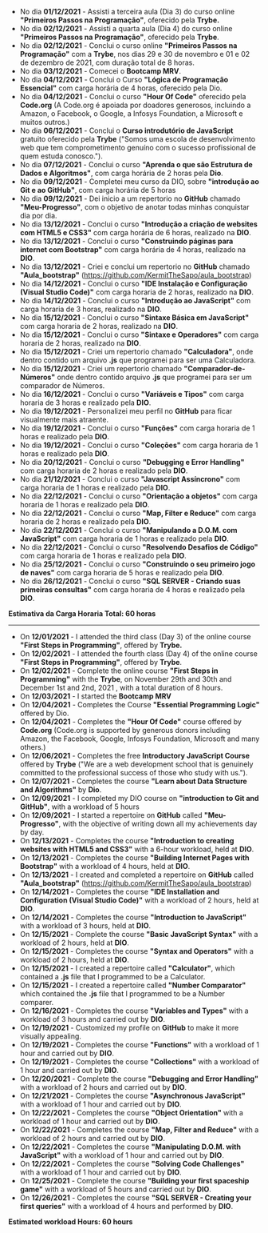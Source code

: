 - No dia **01/12/2021** - Assisti a terceira aula (Dia 3) do curso online **"Primeiros Passos na Programação"**, oferecido pela **Trybe.**
- No dia **02/12/2021** - Assisti a quarta aula (Dia 4) do curso online **"Primeiros Passos na Programação"**, oferecido pela **Trybe**.
- No dia **02/12/2021** - Conclui o curso online **"Primeiros Passos na Programação"** com a **Trybe**, nos dias 29 e 30 de novembro e 01 e 02 de dezembro de 2021, com duração total de 8 horas.
- No dia **03/12/2021** - Comecei o **Bootcamp MRV**.
- No dia **04/12/2021** - Conclui o Curso **"Lógica de Programação Essencial"** com carga horária de 4 horas, oferecido pela Dio.
- No dia **04/12/2021** - Conclui o curso **"Hour Of Code"** oferecido pela **Code.org** (A Code.org é apoiada por doadores generosos, incluindo a Amazon, o Facebook, o Google, a Infosys Foundation, a Microsoft e muitos outros.)
- No dia **06/12/2021** - Conclui o **Curso introdutório de JavaScript** gratuito oferecido pela **Trybe** ("Somos uma escola de desenvolvimento web que tem comprometimento genuíno com o sucesso profissional de quem estuda conosco.").
- No dia **07/12/2021** - Conclui o curso **"Aprenda o que são Estrutura de Dados e Algoritmos"**, com carga horária de 2 horas pela **Dio**.
- No dia **09/12/2021** - Completei meu curso da DIO, sobre **"introdução ao Git e ao GitHub"**, com carga horária de 5 horas
- No dia **09/12/2021** -  Dei inicio a um repertorio no **GitHub** chamado **"Meu-Progresso"**, com o objetivo de anotar todas minhas conquistar dia por dia. 
- No dia **13/12/2021** - Conclui o curso **"Introdução a criação de websites com HTML5 e CSS3"** com carga horária de 6 horas, realizado na **DIO**.
- No dia **13/12/2021** - Conclui o curso **"Construindo páginas para internet com Bootstrap"** com carga horária de 4 horas, realizado na **DIO**.
- No dia **13/12/2021** - Criei e conclui um repertorio no **GitHub** chamado **"Aula_bootstrap"** (https://github.com/KermitTheSapo/aula_bootstrap)
- No dia **14/12/2021** - Conclui o curso **"IDE Instalação e Configuração (Visual Studio Code)"** com carga horaria de 2 horas, realizado na **DIO**.
- No dia **14/12/2021** - Conclui o curso **"Introdução ao JavaScript"** com carga horaria de 3 horas, realizado na **DIO**.
- No dia **15/12/2021** - Conclui o curso **"Sintaxe Básica em JavaScript"** com carga horaria de 2 horas, realizado na **DIO**.
- No dia **15/12/2021** - Conclui o curso **"Sintaxe e Operadores"** com carga horaria de 2 horas, realizado na **DIO**.
- No dia **15/12/2021** - Criei um repertorio chamado **"Calculadora"**, onde dentro contido um arquivo **.js** que programei para ser uma Calculadora.
- No dia **15/12/2021** - Criei um repertorio chamado **"Comparador-de-Números"** onde dentro contido arquivo **.js** que programei para ser um comparador de Números.
- No dia **16/12/2021** - Conclui o curso **"Variáveis e Tipos"** com carga horaria de 3 horas e realizado pela **DIO**.
- No dia **19/12/2021** - Personalizei meu perfil no **GitHub** para ficar visualmente mais atraente.
- No dia **19/12/2021** - Conclui o curso **"Funções"** com carga horaria de 1 horas e realizado pela **DIO**.
- No dia **19/12/2021** - Conclui o curso **"Coleções"** com carga horaria de 1 horas e realizado pela **DIO**.
- No dia **20/12/2021** - Conclui o curso **"Debugging e Error Handling"** com carga horaria de 2 horas e realizado pela **DIO**.
- No dia **21/12/2021** - Conclui o curso **"Javascript Assíncrono"** com carga horaria de 1 horas e realizado pela **DIO**. 
- No dia **22/12/2021** - Conclui o curso **"Orientação a objetos"** com carga horaria de 1 horas e realizado pela **DIO**. 
- No dia **22/12/2021** - Conclui o curso **"Map, Filter e Reduce"** com carga horaria de 2 horas e realizado pela **DIO**. 
- No dia **22/12/2021** - Conclui o curso **"Manipulando a D.O.M. com JavaScript"** com carga horaria de 1 horas e realizado pela **DIO**.
- No dia **22/12/2021** - Conclui o curso **"Resolvendo Desafios de Código"** com carga horaria de 1 horas e realizado pela **DIO**.
- No dia **25/12/2021** - Conclui o curso **"Construindo o seu primeiro jogo de naves"** com carga horaria de 5 horas e realizado pela **DIO**.
- No dia **26/12/2021** - Conclui o curso **"SQL SERVER - Criando suas primeiras consultas"** com carga horaria de 4 horas e realizado pela **DIO**.

**Estimativa da Carga Horaria Total: 60 horas**

-----------------

- On **12/01/2021** - I attended the third class (Day 3) of the online course **"First Steps in Programming"**, offered by **Trybe.**
- On **12/02/2021** - I attended the fourth class (Day 4) of the online course **"First Steps in Programming"**, offered by **Trybe**.
- On **12/02/2021** - Complete the online course **"First Steps in Programming"** with the **Trybe**, on November 29th and 30th and December 1st and 2nd, 2021 , with a total duration of 8 hours.
- On **12/03/2021** - I started the **Bootcamp MRV**
- On **12/04/2021** - Completes the Course **"Essential Programming Logic"** offered by Dio.
- On **12/04/2021** - Completes the **"Hour Of Code"** course offered by **Code.org** (Code.org is supported by generous donors including Amazon, the Facebook, Google, Infosys Foundation, Microsoft and many others.)
- On **12/06/2021** - Completes the free **Introductory JavaScript Course** offered by **Trybe** ("We are a web development school that is genuinely committed to the professional success of those who study with us.").
- On **12/07/2021** - Completes the course **"Learn about Data Structure and Algorithms"** by **Dio**.
- On **12/09/2021** - I completed my DIO course on **"introduction to Git and GitHub"**, with a workload of 5 hours
- On **12/09/2021** - I started a repertoire on **GitHub** called **"Meu-Progresso"**, with the objective of writing down all my achievements day by day.
- On **12/13/2021** - Completes the course **"Introduction to creating websites with HTML5 and CSS3"** with a 6-hour workload, held at **DIO**.
- On **12/13/2021** - Completes the course **"Building Internet Pages with Bootstrap"** with a workload of 4 hours, held at **DIO**.
- On **12/13/2021** - I created and completed a repertoire on **GitHub** called **"Aula_bootstrap"** (https://github.com/KermitTheSapo/aula_bootstrap)
- On **12/14/2021** - Completes the course **"IDE Installation and Configuration (Visual Studio Code)"** with a workload of 2 hours, held at **DIO**.
- On **12/14/2021** - Completes the course **"Introduction to JavaScript"** with a workload of 3 hours, held at **DIO**.
- On **12/15/2021** - Complete the course **"Basic JavaScript Syntax"** with a workload of 2 hours, held at **DIO**.
- On **12/15/2021** - Completes the course **"Syntax and Operators"** with a workload of 2 hours, held at **DIO**.
- On **12/15/2021** - I created a repertoire called **"Calculator"**, which contained a **.js** file that I programmed to be a Calculator.
- On **12/15/2021** - I created a repertoire called **"Number Comparator"** which contained the **.js** file that I programmed to be a Number comparer.
- On **12/16/2021** - Completes the course **"Variables and Types"** with a workload of 3 hours and carried out by **DIO**.
- On **12/19/2021** - Customized my profile on **GitHub** to make it more visually appealing. 
- On **12/19/2021** - Completes the course **"Functions"** with a workload of 1 hour and carried out by **DIO**. 
- On **12/19/2021** - Completes the course **"Collections"** with a workload of 1 hour and carried out by **DIO**.
- On **12/20/2021** - Complete the course **"Debugging and Error Handling"** with a workload of 2 hours and carried out by **DIO**.
- On **12/21/2021** - Completes the course **"Asynchronous JavaScript"** with a workload of 1 hour and carried out by **DIO**.
- On **12/22/2021** - Completes the course **"Object Orientation"** with a workload of 1 hour and carried out by **DIO**.
- On **12/22/2021** - Completes the course **"Map, Filter and Reduce"** with a workload of 2 hours and carried out by **DIO**.
- On **12/22/2021** - Completes the course **"Manipulating D.O.M. with JavaScript"** with a workload of 1 hour and carried out by **DIO**.
- On **12/22/2021** - Completes the course **"Solving Code Challenges"** with a workload of 1 hour and carried out by **DIO**.
- On **12/25/2021** - Complete the course **"Building your first spaceship game"** with a workload of 5 hours and carried out by **DIO**.
- On **12/26/2021** - Completes the course **"SQL SERVER - Creating your first queries"** with a workload of 4 hours and performed by **DIO**.

**Estimated workload Hours: 60 hours**